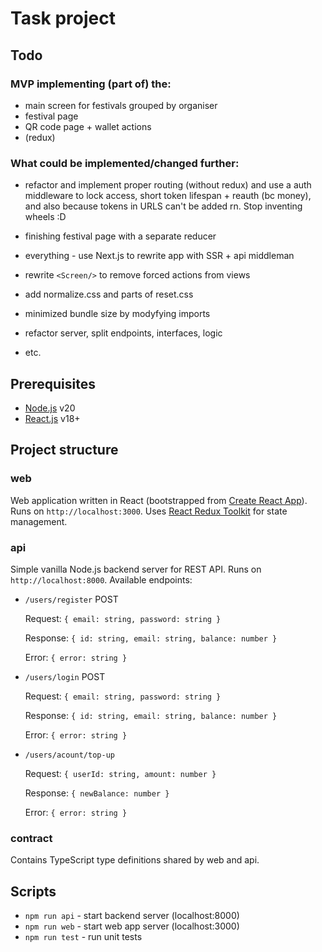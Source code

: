 # Task project

## Todo
### MVP implementing (part of) the:
* main screen for festivals grouped by organiser
* festival page
* QR code page + wallet actions  
* (redux)  

### What could be implemented/changed further:
* refactor and implement proper routing (without redux) and use a auth middleware to lock access, short token lifespan + reauth (bc money), and also because tokens in URLS can't be added rn. Stop inventing wheels :D
* finishing festival page with a separate reducer

* everything - use Next.js to rewrite app with SSR + api middleman
  
* rewrite `<Screen/>` to remove forced actions from views
* add normalize.css and parts of reset.css
* minimized bundle size by modyfying imports
* refactor server, split endpoints, interfaces, logic
* etc.

## Prerequisites

- [Node.js](https://nodejs.org/en) v20
- [React.js](https://react.dev/0) v18+

## Project structure

### web

Web application written in React (bootstrapped from [Create React App](https://github.com/facebook/create-react-app)). Runs on `http://localhost:3000`. Uses [React Redux Toolkit](https://redux-toolkit.js.org/) for state management.

### api 

Simple vanilla Node.js backend server for REST API. Runs on `http://localhost:8000`. Available endpoints:

- `/users/register` POST 

  Request: `{ email: string, password: string }`

  Response: `{ id: string, email: string, balance: number }`

  Error: `{ error: string }`

- `/users/login` POST

  Request: `{ email: string, password: string }`

  Response: `{ id: string, email: string, balance: number }`

  Error: `{ error: string }`

- `/users/acount/top-up`

  Request: `{ userId: string, amount: number }`

  Response: `{ newBalance: number }`

  Error: `{ error: string }`

### contract

Contains TypeScript type definitions shared by web and api.

## Scripts

- `npm run api` - start backend server (localhost:8000)
- `npm run web` - start web app server (localhost:3000)
- `npm run test` - run unit tests
